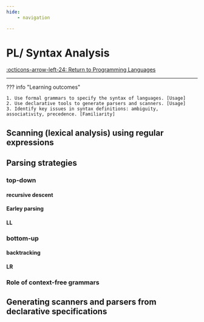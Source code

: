 ```yaml
---
hide:
    - navigation

---
```

# PL/ Syntax Analysis

[:octicons-arrow-left-24: Return to Programming Languages](/Knowledge-Notebook/Programming-Languages/)

---

??? info "Learning outcomes"

    1. Use formal grammars to specify the syntax of languages. [Usage]
    2. Use declarative tools to generate parsers and scanners. [Usage]
    3. Identify key issues in syntax definitions: ambiguity, associativity, precedence. [Familiarity]

## Scanning (lexical analysis) using regular expressions

## Parsing strategies

### top-down

#### recursive descent

#### Earley parsing

#### LL

### bottom-up

#### backtracking

#### LR

### Role of context-free grammars

## Generating scanners and parsers from declarative specifications
